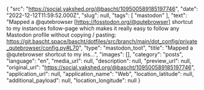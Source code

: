 {
  "src": "https://social.yakshed.org/@bascht/109500589185197746",
  "date": "2022-12-12T11:59:52.000Z",
  "slug": null,
  "tags": [
    "mastodon"
  ],
  "text": "Mapped a @qutebrowser [https://fosstodon.org/@qutebrowser] shortcut to my instances follow-page which makes it really easy to follow any Mastodon profile without copying / pasting: https://git.bascht.space/bascht/dotfiles/src/branch/main/dot_config/private_qutebrowser/config.py#L70",
  "type": "mastodon_toot",
  "title": "Mapped a @qutebrowser shortcut to my ins…",
  "images": [],
  "category": "posts",
  "language": "en",
  "media_url": null,
  "description": null,
  "preview_url": null,
  "original_url": "https://social.yakshed.org/@bascht/109500589185197746",
  "application_url": null,
  "application_name": "Web",
  "location_latitude": null,
  "additional_payload": null,
  "location_longitude": null
}